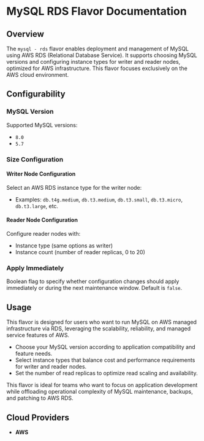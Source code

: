 # MySQL RDS Flavor Documentation

## Overview

The `mysql - rds` flavor enables deployment and management of MySQL using AWS RDS (Relational Database Service). It supports choosing MySQL versions and configuring instance types for writer and reader nodes, optimized for AWS infrastructure. This flavor focuses exclusively on the AWS cloud environment.

## Configurability

### MySQL Version

Supported MySQL versions:
- `8.0`
- `5.7`

### Size Configuration

#### Writer Node Configuration
Select an AWS RDS instance type for the writer node:
- Examples: `db.t4g.medium`, `db.t3.medium`, `db.t3.small`, `db.t3.micro`, `db.t3.large`, etc.

#### Reader Node Configuration
Configure reader nodes with:
- Instance type (same options as writer)
- Instance count (number of reader replicas, 0 to 20)

### Apply Immediately

Boolean flag to specify whether configuration changes should apply immediately or during the next maintenance window. Default is `false`.

## Usage

This flavor is designed for users who want to run MySQL on AWS managed infrastructure via RDS, leveraging the scalability, reliability, and managed service features of AWS.

- Choose your MySQL version according to application compatibility and feature needs.
- Select instance types that balance cost and performance requirements for writer and reader nodes.
- Set the number of read replicas to optimize read scaling and availability.

This flavor is ideal for teams who want to focus on application development while offloading operational complexity of MySQL maintenance, backups, and patching to AWS RDS.

## Cloud Providers

- **AWS**

